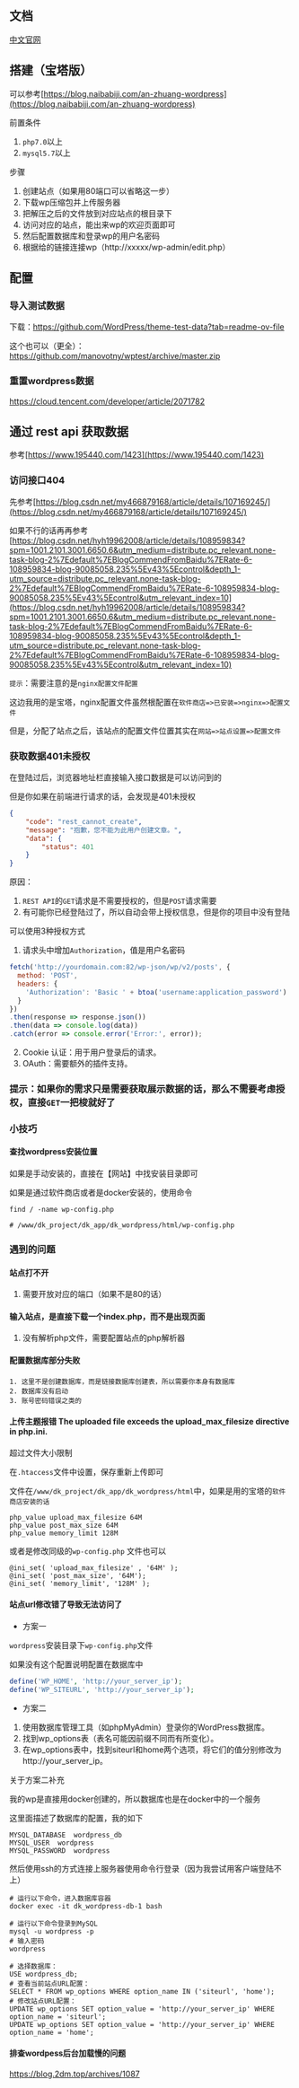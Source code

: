 ## 文档

[中文官网](https://cn.wordpress.org/)

## 搭建（宝塔版）

可以参考[https://blog.naibabiji.com/an-zhuang-wordpress](https://blog.naibabiji.com/an-zhuang-wordpress)

前置条件
1. `php7.0`以上
2. `mysql5.7`以上

步骤
1. 创建站点（如果用80端口可以省略这一步）
2. 下载wp压缩包并上传服务器
3. 把解压之后的文件放到对应站点的根目录下
4. 访问对应的站点，能出来wp的欢迎页面即可
5. 然后配置数据库和登录wp的用户名密码
6. 根据给的链接连接wp（http://xxxxx/wp-admin/edit.php）


## 配置

### 导入测试数据

下载：<https://github.com/WordPress/theme-test-data?tab=readme-ov-file>

这个也可以（更全）：<https://github.com/manovotny/wptest/archive/master.zip>

### 重置wordpress数据

<https://cloud.tencent.com/developer/article/2071782>

## 通过 rest api 获取数据

参考[https://www.195440.com/1423](https://www.195440.com/1423)


### 访问接口404

先参考[https://blog.csdn.net/my466879168/article/details/107169245/](https://blog.csdn.net/my466879168/article/details/107169245/)

如果不行的话再再参考[https://blog.csdn.net/hyh19962008/article/details/108959834?spm=1001.2101.3001.6650.6&utm_medium=distribute.pc_relevant.none-task-blog-2%7Edefault%7EBlogCommendFromBaidu%7ERate-6-108959834-blog-90085058.235%5Ev43%5Econtrol&depth_1-utm_source=distribute.pc_relevant.none-task-blog-2%7Edefault%7EBlogCommendFromBaidu%7ERate-6-108959834-blog-90085058.235%5Ev43%5Econtrol&utm_relevant_index=10](https://blog.csdn.net/hyh19962008/article/details/108959834?spm=1001.2101.3001.6650.6&utm_medium=distribute.pc_relevant.none-task-blog-2%7Edefault%7EBlogCommendFromBaidu%7ERate-6-108959834-blog-90085058.235%5Ev43%5Econtrol&depth_1-utm_source=distribute.pc_relevant.none-task-blog-2%7Edefault%7EBlogCommendFromBaidu%7ERate-6-108959834-blog-90085058.235%5Ev43%5Econtrol&utm_relevant_index=10)

`提示`：需要注意的是`nginx配置文件配置`

这边我用的是宝塔，nginx配置文件虽然根配置在`软件商店=>已安装=>nginx=>配置文件`

但是，分配了站点之后，该站点的配置文件位置其实在`网站=>站点设置=>配置文件`


### 获取数据401未授权

在登陆过后，浏览器地址栏直接输入接口数据是可以访问到的

但是你如果在前端进行请求的话，会发现是401未授权

```json
{
    "code": "rest_cannot_create",
    "message": "抱歉，您不能为此用户创建文章。",
    "data": {
        "status": 401
    }
}
```

原因：
1. `REST API`的`GET`请求是不需要授权的，但是`POST`请求需要
2. 有可能你已经登陆过了，所以自动会带上授权信息，但是你的项目中没有登陆

可以使用3种授权方式

1. 请求头中增加`Authorization`，值是用户名密码

```js
fetch('http://yourdomain.com:82/wp-json/wp/v2/posts', {
  method: 'POST',
  headers: {
    'Authorization': 'Basic ' + btoa('username:application_password')
  }
})
.then(response => response.json())
.then(data => console.log(data))
.catch(error => console.error('Error:', error));
```
2. Cookie 认证：用于用户登录后的请求。
3. OAuth：需要额外的插件支持。

### 提示：如果你的需求只是需要获取展示数据的话，那么不需要考虑授权，直接`GET`一把梭就好了

### 小技巧

#### 查找wordpress安装位置

如果是手动安装的，直接在【网站】中找安装目录即可

如果是通过软件商店或者是docker安装的，使用命令

```shell
find / -name wp-config.php

# /www/dk_project/dk_app/dk_wordpress/html/wp-config.php
```

### 遇到的问题

#### 站点打不开
   1. 需要开放对应的端口（如果不是80的话）

#### 输入站点，是直接下载一个index.php，而不是出现页面
   1. 没有解析php文件，需要配置站点的php解析器

#### 配置数据库部分失败
    1. 这里不是创建数据库，而是链接数据库创建表，所以需要你本身有数据库
    2. 数据库没有启动
    3. 账号密码错误之类的

#### 上传主题报错 The uploaded file exceeds the upload_max_filesize directive in php.ini.

超过文件大小限制

在`.htaccess`文件中设置，保存重新上传即可

文件在`/www/dk_project/dk_app/dk_wordpress/html`中，如果是用的宝塔的`软件商店安装的话`

```shell
php_value upload_max_filesize 64M
php_value post_max_size 64M
php_value memory_limit 128M
```

或者是修改同级的`wp-config.php` 文件也可以

```shell
@ini_set( 'upload_max_filesize' , '64M' );
@ini_set( 'post_max_size', '64M');
@ini_set( 'memory_limit', '128M' );
```

#### 站点url修改错了导致无法访问了

* 方案一

`wordpress`安装目录下`wp-config.php`文件

如果没有这个配置说明配置在数据库中

```php
define('WP_HOME', 'http://your_server_ip');
define('WP_SITEURL', 'http://your_server_ip');
```


* 方案二

1. 使用数据库管理工具（如phpMyAdmin）登录你的WordPress数据库。
2. 找到wp_options表（表名可能因前缀不同而有所变化）。
3. 在wp_options表中，找到siteurl和home两个选项，将它们的值分别修改为http://your_server_ip。

关于方案二补充

我的wp是直接用docker创建的，所以数据库也是在docker中的一个服务

这里面描述了数据库的配置，我的如下

```shell
MYSQL_DATABASE	wordpress_db
MYSQL_USER	wordpress
MYSQL_PASSWORD	wordpress
```

然后使用ssh的方式连接上服务器使用命令行登录（因为我尝试用客户端登陆不上）

```shell
# 运行以下命令，进入数据库容器
docker exec -it dk_wordpress-db-1 bash

# 运行以下命令登录到MySQL
mysql -u wordpress -p
# 输入密码
wordpress

# 选择数据库：
USE wordpress_db;
# 查看当前站点URL配置：
SELECT * FROM wp_options WHERE option_name IN ('siteurl', 'home');
# 修改站点URL配置：
UPDATE wp_options SET option_value = 'http://your_server_ip' WHERE option_name = 'siteurl';
UPDATE wp_options SET option_value = 'http://your_server_ip' WHERE option_name = 'home';
```

#### 排查wordpess后台加载慢的问题

<https://blog.2dm.top/archives/1087>